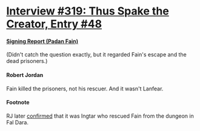 # [Interview #319: Thus Spake the Creator, Entry #48](https://www.theoryland.com/intvmain.php?i=319#48)

#### [Signing Report (Padan Fain)](http://www.oocities.org/area51/stargate/8513/creator-fain.htm)

(Didn't catch the question exactly, but it regarded Fain's escape and the dead prisoners.)

#### Robert Jordan

Fain killed the prisoners, not his rescuer. And it wasn't Lanfear.

#### Footnote

RJ later
[confirmed](http://www.theoryland.com/intvmain.php?i=188#11)
that it was Ingtar who rescued Fain from the dungeon in Fal Dara.

